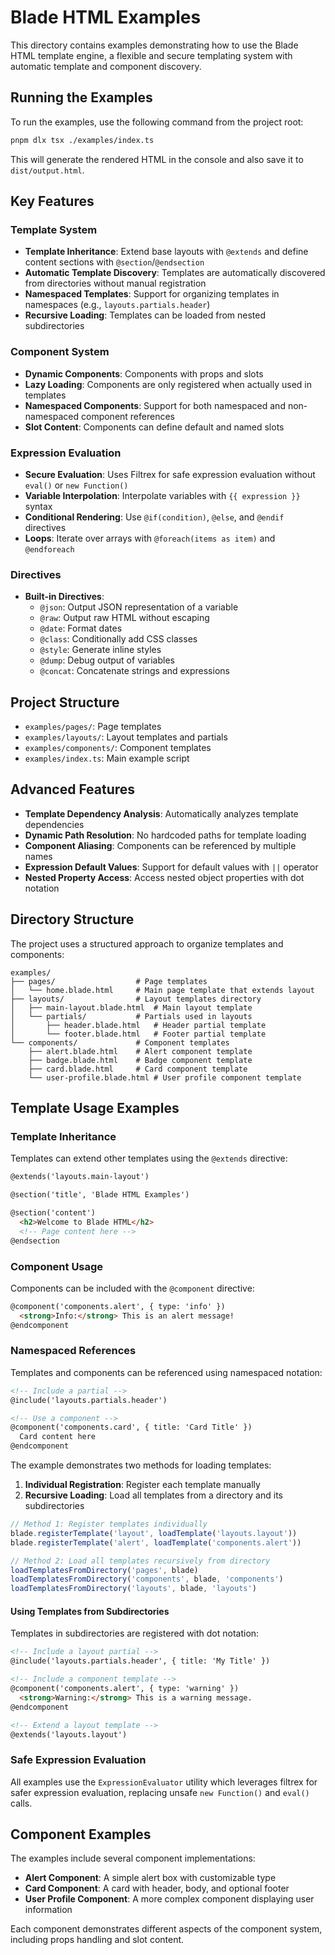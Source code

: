 # Blade HTML Examples

This directory contains examples demonstrating how to use the Blade HTML template engine, a flexible and secure templating system with automatic template and component discovery.

## Running the Examples

To run the examples, use the following command from the project root:

```bash
pnpm dlx tsx ./examples/index.ts
```

This will generate the rendered HTML in the console and also save it to `dist/output.html`.

## Key Features

### Template System

- **Template Inheritance**: Extend base layouts with `@extends` and define content sections with `@section`/`@endsection`
- **Automatic Template Discovery**: Templates are automatically discovered from directories without manual registration
- **Namespaced Templates**: Support for organizing templates in namespaces (e.g., `layouts.partials.header`)
- **Recursive Loading**: Templates can be loaded from nested subdirectories

### Component System

- **Dynamic Components**: Components with props and slots
- **Lazy Loading**: Components are only registered when actually used in templates
- **Namespaced Components**: Support for both namespaced and non-namespaced component references
- **Slot Content**: Components can define default and named slots

### Expression Evaluation

- **Secure Evaluation**: Uses Filtrex for safe expression evaluation without `eval()` or `new Function()`
- **Variable Interpolation**: Interpolate variables with `{{ expression }}` syntax
- **Conditional Rendering**: Use `@if(condition)`, `@else`, and `@endif` directives
- **Loops**: Iterate over arrays with `@foreach(items as item)` and `@endforeach`

### Directives

- **Built-in Directives**:
  - `@json`: Output JSON representation of a variable
  - `@raw`: Output raw HTML without escaping
  - `@date`: Format dates
  - `@class`: Conditionally add CSS classes
  - `@style`: Generate inline styles
  - `@dump`: Debug output of variables
  - `@concat`: Concatenate strings and expressions

## Project Structure

- `examples/pages/`: Page templates
- `examples/layouts/`: Layout templates and partials
- `examples/components/`: Component templates
- `examples/index.ts`: Main example script

## Advanced Features

- **Template Dependency Analysis**: Automatically analyzes template dependencies
- **Dynamic Path Resolution**: No hardcoded paths for template loading
- **Component Aliasing**: Components can be referenced by multiple names
- **Expression Default Values**: Support for default values with `||` operator
- **Nested Property Access**: Access nested object properties with dot notation

## Directory Structure

The project uses a structured approach to organize templates and components:

```text
examples/
├── pages/                  # Page templates
│   └── home.blade.html     # Main page template that extends layout
├── layouts/                # Layout templates directory
│   ├── main-layout.blade.html  # Main layout template
│   └── partials/           # Partials used in layouts
│       ├── header.blade.html   # Header partial template
│       └── footer.blade.html   # Footer partial template
└── components/             # Component templates
    ├── alert.blade.html    # Alert component template
    ├── badge.blade.html    # Badge component template
    ├── card.blade.html     # Card component template
    └── user-profile.blade.html # User profile component template
```

## Template Usage Examples

### Template Inheritance

Templates can extend other templates using the `@extends` directive:

```html
@extends('layouts.main-layout')

@section('title', 'Blade HTML Examples')

@section('content')
  <h2>Welcome to Blade HTML</h2>
  <!-- Page content here -->
@endsection
```

### Component Usage

Components can be included with the `@component` directive:

```html
@component('components.alert', { type: 'info' })
  <strong>Info:</strong> This is an alert message!
@endcomponent
```

### Namespaced References

Templates and components can be referenced using namespaced notation:

```html
<!-- Include a partial -->
@include('layouts.partials.header')

<!-- Use a component -->
@component('components.card', { title: 'Card Title' })
  Card content here
@endcomponent
```

The example demonstrates two methods for loading templates:

1. **Individual Registration**: Register each template manually
2. **Recursive Loading**: Load all templates from a directory and its subdirectories

```typescript
// Method 1: Register templates individually
blade.registerTemplate('layout', loadTemplate('layouts.layout'))
blade.registerTemplate('alert', loadTemplate('components.alert'))

// Method 2: Load all templates recursively from directory
loadTemplatesFromDirectory('pages', blade)
loadTemplatesFromDirectory('components', blade, 'components')
loadTemplatesFromDirectory('layouts', blade, 'layouts')
```

#### Using Templates from Subdirectories

Templates in subdirectories are registered with dot notation:

```html
<!-- Include a layout partial -->
@include('layouts.partials.header', { title: 'My Title' })

<!-- Include a component template -->
@component('components.alert', { type: 'warning' })
  <strong>Warning:</strong> This is a warning message.
@endcomponent

<!-- Extend a layout template -->
@extends('layouts.layout')
```

### Safe Expression Evaluation

All examples use the `ExpressionEvaluator` utility which leverages filtrex for safer expression evaluation, replacing unsafe `new Function()` and `eval()` calls.

## Component Examples

The examples include several component implementations:

- **Alert Component**: A simple alert box with customizable type
- **Card Component**: A card with header, body, and optional footer
- **User Profile Component**: A more complex component displaying user information

Each component demonstrates different aspects of the component system, including props handling and slot content.
